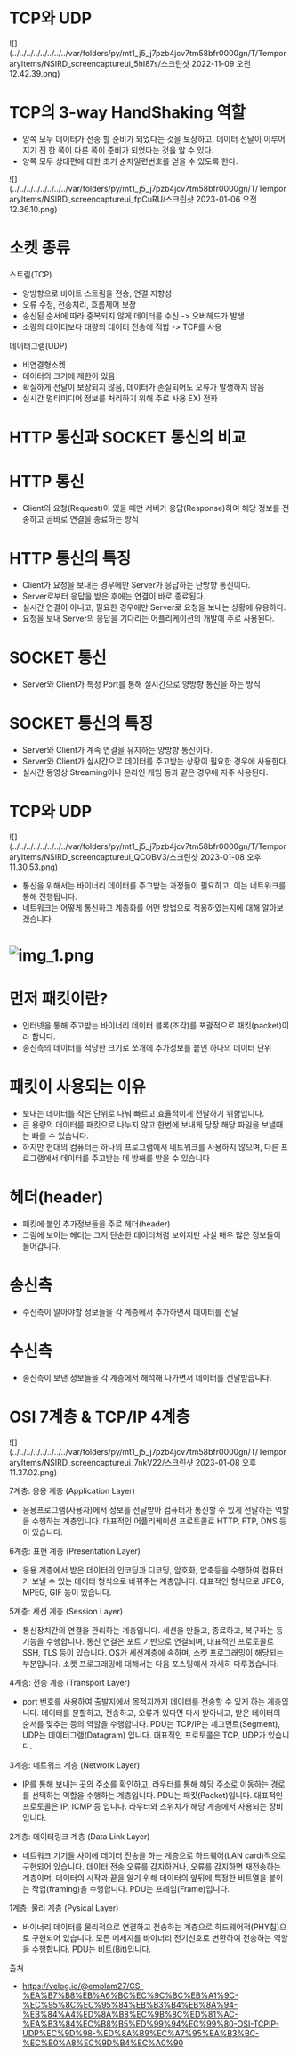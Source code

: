# TCP와 UDP

![](../../../../../../../../var/folders/py/mt1_j5_j7pzb4jcv7tm58bfr0000gn/T/TemporaryItems/NSIRD_screencaptureui_5hI87s/스크린샷 2022-11-09 오전 12.42.39.png)

# TCP의 3-way HandShaking 역할
 
- 양쪽 모두 데이터가 전송 할 준비가 되었다는 것을 보장하고, 데이터 전달이 이루어지기 전 한 쪽이 다른 쪽이 준비가
되었다는 것을 알 수 있다.
- 양쪽 모두 상대편에 대한 초기 순차일련번호를 얻을 수 있도록 한다.

![](../../../../../../../../var/folders/py/mt1_j5_j7pzb4jcv7tm58bfr0000gn/T/TemporaryItems/NSIRD_screencaptureui_fpCuRU/스크린샷 2023-01-06 오전 12.36.10.png)

# 소켓 종류

스트림(TCP)

- 양방향으로 바이트 스트림을 전송, 연결 지향성
- 오류 수정, 전송처리, 흐름제어 보장
- 송신된 순서에 따라 중복되지 않게 데이터를 수신 -> 오버헤드가 발생
- 소량의 데이터보다 대량의 데이터 전송에 적합 -> TCP를 사용

데이터그램(UDP)

- 비연결형소켓
- 데이터의 크기에 제한이 있음
- 확실하게 전달이 보장되지 않음, 데이터가 손실되어도 오류가 발생하지 않음
- 실시간 멀티미디어 정보를 처리하기 위해 주로 사용 EX) 전화

# HTTP 통신과 SOCKET 통신의 비교

# HTTP 통신

- Client의 요청(Request)이 있을 때만 서버가 응답(Response)하여 해당 정보를 전송하고 곧바로 연결을 종료하는 방식

# HTTP 통신의 특징

- Client가 요청을 보내는 경우에만 Server가 응답하는 단방향 통신이다.
- Server로부터 응답을 받은 후에는 연결이 바로 종료된다.
- 실시간 연결이 아니고, 필요한 경우에만 Server로 요청을 보내는 상황에 유용하다.
- 요청을 보내 Server의 응답을 기다리는 어플리케이션의 개발에 주로 사용된다.

# SOCKET 통신

- Server와 Client가 특정 Port를 통해 실시간으로 양방향 통신을 하는 방식

# SOCKET 통신의 특징

- Server와 Client가 계속 연결을 유지하는 양방향 통신이다.
- Server와 Client가 실시간으로 데이터를 주고받는 상황이 필요한 경우에 사용한다.
- 실시간 동영상 Streaming이나 온라인 게임 등과 같은 경우에 자주 사용된다.

# TCP와 UDP

![](../../../../../../../../var/folders/py/mt1_j5_j7pzb4jcv7tm58bfr0000gn/T/TemporaryItems/NSIRD_screencaptureui_QCOBV3/스크린샷 2023-01-08 오후 11.30.53.png)

- 통신을 위해서는 바이너리 데이터를 주고받는 과정들이 필요하고, 이는 네트워크를 통해 진행됩니다.
- 네트워크는 어떻게 통신하고 계층화를 어떤 방법으로 적용하였는지에 대해 알아보겠습니다.


# ![img_1.png](../../image/Network_image/img_1.png)

# 먼저 패킷이란?
- 인터넷을 통해 주고받는 바이너리 데이터 블록(조각)를 포괄적으로 패킷(packet)이라 합니다.
- 송신측의 데이터를 적당한 크기로 쪼개에 추가정보를 붙인 하나의 데이터 단위

# 패킷이 사용되는 이유
- 보내는 데이터를 작은 단위로 나눠 빠르고 효율적이게 전달하기 위함입니다.
- 큰 용량의 데이터를 패킷으로 나누지 않고 한번에 보내게 당장 해당 파일을 보낼때는 빠를 수 있습니다.
- 하지만 현대의 컴퓨터는 하나의 프로그램에서 네트워크를 사용하지 않으며, 다른 프로그램에서 데이터를 주고받는 데 방해를 받을 수 있습니다

# 헤더(header)
- 패킷에 붙인 추가정보들을 주로 헤더(header)
- 그림에 보이는 헤더는 그저 단순한 데이터처럼 보이지만 사실 매우 많은 정보들이 들어갑니다.

# 송신측
- 수신측이 알아야할 정보들을 각 계층에서 추가하면서 데이터를 전달

# 수신측
- 송신측이 보낸 정보들을 각 계층에서 해석해 나가면서 데이터를 전달받습니다.



# OSI 7계층 & TCP/IP 4계층

![](../../../../../../../../var/folders/py/mt1_j5_j7pzb4jcv7tm58bfr0000gn/T/TemporaryItems/NSIRD_screencaptureui_7nkV22/스크린샷 2023-01-08 오후 11.37.02.png)


7계층: 응용 계층 (Application Layer)
- 응용프로그램(사용자)에서 정보를 전달받아 컴퓨터가 통신할 수 있게 전달하는 역할을 수행하는 계층입니다. 대표적인 어플리케이션 프로토콜로 HTTP, FTP, DNS 등이 있습니다.

6계층: 표현 계층 (Presentation Layer)
- 응용 계층에서 받은 데이터의 인코딩과 디코딩, 암호화, 압축등을 수행하여 컴퓨터가 보낼 수 있는 데이터 형식으로 바꿔주는 계층입니다. 대표적인 형식으로 JPEG, MPEG, GIF 등이 있습니다.

5계층: 세션 계층 (Session Layer)
- 통신장치간의 연결을 관리하는 계층입니다. 세션을 만들고, 종료하고, 복구하는 등 기능을 수행합니다. 통신 연결은 포트 기반으로 연결되며, 대표적인 프로토콜로 SSH, TLS 등이 있습니다. OS가 세션계층에 속하며, 소켓 프로그래밍이 해당되는 부분입니다. 소켓 프로그래밍에 대해서는 다음 포스팅에서 자세히 다루겠습니다.

4계층: 전송 계층 (Transport Layer)
- port 번호를 사용하여 출발지에서 목적지까지 데이터를 전송할 수 있게 하는 계층입니다. 데이터를 분할하고, 전송하고, 오류가 있다면 다시 받아내고, 받은 데이터의 순서를 맞추는 등의 역할을 수행합니다. PDU는 TCP/IP는 세그먼트(Segment), UDP는 데이터그램(Datagram) 입니다. 대표적인 프로토콜은 TCP, UDP가 있습니다.

3계층: 네트워크 계층 (Network Layer)
- IP를 통해 보내는 곳의 주소를 확인하고, 라우터를 통해 해당 주소로 이동하는 경로를 선택하는 역할을 수행하는 계층입니다. PDU는 패킷(Packet)입니다. 대표적인 프로토콜은 IP, ICMP 등 입니다. 라우터와 스위치가 해당 계층에서 사용되는 장비입니다.

2계층: 데이터링크 계층 (Data Link Layer)
- 네트워크 기기들 사이에 데이터 전송을 하는 계층으로 하드웨어(LAN card)적으로 구현되어 있습니다. 데이터 전송 오류를 감지하거나, 오류를 감지하면 재전송하는 계층이며, 데이터의 시작과 끝을 알기 위해 데이터의 앞뒤에 특정한 비트열을 붙이는 작업(framing)을 수행합니다. PDU는 프레임(Frame)입니다.

1계층: 물리 계층 (Pysical Layer)
- 바이너리 데이터를 물리적으로 연결하고 전송하는 계층으로 하드웨어적(PHY칩)으로 구현되어 있습니다. 모든 메세지를 바이너리 전기신호로 변환하여 전송하는 역할을 수행합니다. PDU는 비트(Bit)입니다.





출처
- https://velog.io/@emplam27/CS-%EA%B7%B8%EB%A6%BC%EC%9C%BC%EB%A1%9C-%EC%95%8C%EC%95%84%EB%B3%B4%EB%8A%94-%EB%84%A4%ED%8A%B8%EC%9B%8C%ED%81%AC-%EA%B3%84%EC%B8%B5%ED%99%94%EC%99%80-OSI-TCPIP-UDP%EC%9D%98-%ED%8A%B9%EC%A7%95%EA%B3%BC-%EC%B0%A8%EC%9D%B4%EC%A0%90


